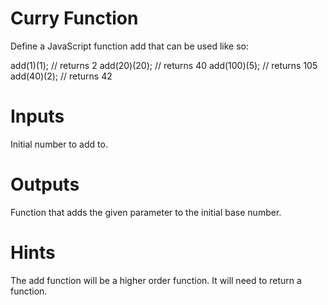 # Curry Function

Define a JavaScript function add that can be used like so:

add(1)(1);   // returns 2
add(20)(20); // returns 40
add(100)(5); // returns 105
add(40)(2); // returns 42

# Inputs

Initial number to add to.

# Outputs

Function that adds the given parameter to the initial base number.

# Hints
The add function will be a higher order function. It will need to return a function.
